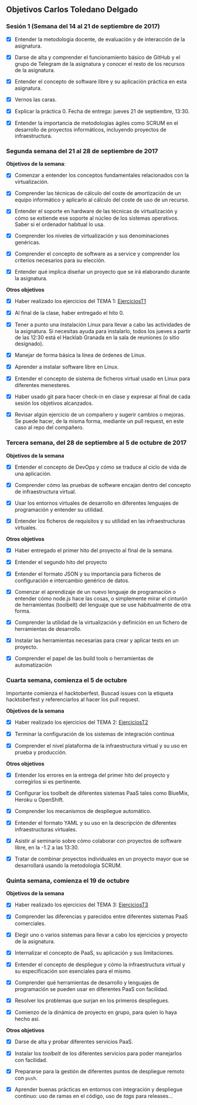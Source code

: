 ## Objetivos Carlos Toledano Delgado
### Sesión 1 (Semana del 14 al 21 de septiembre de 2017)

- [x]	Entender la metodología docente, de evaluación y de interacción de la asignatura.

- [x]	Darse de alta y comprender el funcionamiento básico de GitHub y el grupo de Telegram de la asignatura y conocer el resto de los 	recursos de la asignatura.

- [x]	Entender el concepto de software libre y su aplicación práctica en esta asignatura.

- [x]	Vernos las caras.

- [x]	Explicar la práctica 0. Fecha de entrega: jueves 21 de septiembre, 13:30.

- [x]	Entender la importancia de metodologías ágiles como SCRUM en el desarrollo de proyectos informáticos, incluyendo proyectos de infraestructura.

### Segunda semana del 21 al 28 de septiembre de 2017

**Objetivos de la semana**:

- [x] Comenzar a entender los conceptos fundamentales relacionados con la virtualización.

- [x] Comprender las técnicas de cálculo del coste de amortización de un equipo informático y aplicarlo al cálculo del coste de uso de un recurso.

- [x] Entender el soporte en hardware de las técnicas de virtualización y cómo se extiende ese soporte al núcleo de los sistemas operativos. Saber si el ordenador habitual lo usa.

- [x] Comprender los niveles de virtualización y sus denominaciones genéricas.

- [x] Comprender el concepto de software as a service y comprender los criterios necesarios para su elección.

- [x] Entender qué implica diseñar un proyecto que se irá elaborando durante la asignatura.

**Otros objetivos**

- [x] Haber realizado los ejercicios del TEMA 1: [EjerciciosT1](https://github.com/carlillostole/Ejercicios-IV/blob/master/TEMA1/EjerciciosT1.md)

- [x] Al final de la clase, haber entregado el hito 0.

- [x] Tener a punto una instalación Linux para llevar a cabo las actividades de la asignatura. Si necesitas ayuda para instalarlo, todos los jueves a partir de las 12:30 está el Hacklab Granada en la sala de reuniones (o sitio designado).

- [x] Manejar de forma básica la línea de órdenes de Linux.

- [x] Aprender a instalar software libre en Linux.

- [x] Entender el concepto de sistema de ficheros virtual usado en Linux para diferentes menesteres.

- [x] Haber usado git para hacer check-in en clase y expresar al final de cada sesión los objetivos alcanzados.

- [x] Revisar algún ejercicio de un compañero y sugerir cambios o mejoras. Se puede hacer, de la misma forma, mediante un pull request, en este caso al repo del compañero.


### Tercera semana, del 28 de septiembre al 5 de octubre de 2017

**Objetivos de la semana**

- [x] Entender el concepto de DevOps y cómo se traduce al ciclo de vida de una aplicación.

- [x] Comprender cómo las pruebas de software encajan dentro del concepto de infraestructura virtual.

- [x] Usar los entornos virtuales de desarrollo en diferentes lenguajes de programación y entender su utilidad.

- [x] Entender los ficheros de requisitos y su utilidad en las infraestructuras virtuales.

**Otros objetivos**

- [x] Haber entregado el primer hito del proyecto al final de la semana.

- [x] Entender el segundo hito del proyecto

- [x] Entender el formato JSON y su importancia para ficheros de configuración e intercambio genérico de datos.

- [x] Comenzar el aprendizaje de un nuevo lenguaje de programación o entender cómo node.js hace las cosas, o simplemente mirar el cinturón de herramientas (toolbelt) del lenguaje que se use habitualmente de otra forma.

- [x] Comprender la utilidad de la virtualización y definición en un fichero de herramientas de desarrollo.

- [x] Instalar las herramientas necesarias para crear y aplicar tests en un proyecto.

- [x] Comprender el papel de las build tools o herramientas de automatización


### Cuarta semana, comienza el 5 de octubre

Importante comienza el hacktoberfest. Buscad issues con la etiqueta hacktoberfest y referenciarlos al hacer los pull request.

**Objetivos de la semana**

- [x] Haber realizado los ejercicios del TEMA 2: [EjerciciosT2](https://github.com/carlillostole/Ejercicios-IV/blob/master/TEMA2/EjerciciosT2.md)

- [x] Terminar la configuración de los sistemas de integración continua

- [x] Comprender el nivel plataforma de la infraestructura virtual y su uso en prueba y producción.

**Otros objetivos**

- [x] Entender los errores en la entrega del primer hito del proyecto y corregirlos si es pertinente.

- [x] Configurar los toolbelt de diferentes sistemas PaaS tales como BlueMix, Heroku u OpenShift.

- [x] Comprender los mecanismos de despliegue automático.

- [x] Entender el formato YAML y su uso en la descripción de diferentes infraestructuras virtuales.

- [x] Asistir al seminario sobre cómo colaborar con proyectos de software libre, en la -1.2 a las 13:30.

- [x] Tratar de combinar proyectos individuales en un proyecto mayor que se desarrollará usando la metodología SCRUM.

### Quinta semana, comienza el 19 de octubre

**Objetivos de la semana**

- [x] Haber realizado los ejercicios del TEMA 3: [EjerciciosT3](https://github.com/carlillostole/Ejercicios-IV/blob/master/TEMA3/EjerciciosT3.md)

- [x] Comprender las diferencias y parecidos entre diferentes sistemas PaaS comerciales.

- [x] Elegir uno o varios sistemas para llevar a cabo los ejercicios y proyecto de la asignatura.

- [x] Internalizar el concepto de PaaS, su aplicación y sus limitaciones.

- [x] Entender el concepto de despliegue y cómo la infraestructura
   virtual y su especificación son esenciales para el mismo.

- [x] Comprender qué herramientas de desarrollo y lenguajes de programación
  se pueden usar en diferentes PaaS con facilidad.

- [x] Resolver los problemas que surjan en los primeros despliegues.

- [x] Comienzo de la dinámica de proyecto en grupo, para quien lo haya
   hecho así.

**Otros objetivos**
- [x] Darse de alta y probar diferentes servicios PaaS.

- [x] Instalar los *toolbelt* de los diferentes servicios para poder manejarlos con facilidad.

- [x] Prepararse para la gestión de diferentes puntos de despliegue remoto con `push`.

- [x] Aprender buenas prácticas en entornos con integración y despliegue
   continuo: uso de ramas en el código, uso de *tags* para releases...
